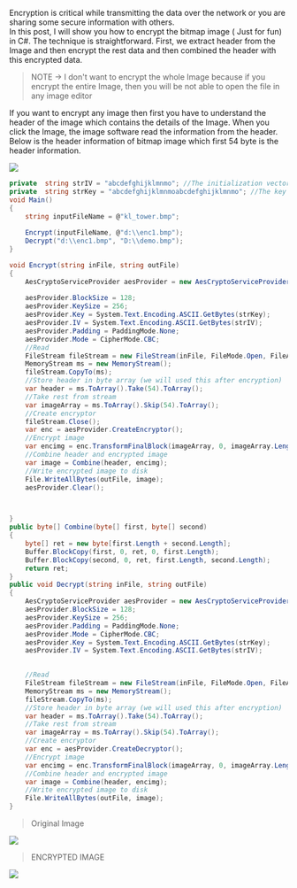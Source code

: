 
Encryption is critical while transmitting the data over the network or you are sharing some secure information with others.  
In this post, I will show you how to encrypt the bitmap image ( Just for fun) in C#. The technique is straightforward. First, we extract header from the Image and then encrypt the rest data and then combined the header with this encrypted data.

> NOTE -> I don't want to encrypt the whole Image because if you encrypt the entire Image, then you will be not able to open the file in any image editor

If you want to encrypt any image then first you have to understand the header of the image which contains the details of the Image. When you click the Image, the image software read the information from the header. Below is the header information of bitmap image which first 54 byte is the header information.

[![](https://1.bp.blogspot.com/-SdD0xVBUejk/XrTfzM5nuII/AAAAAAAAMhg/tUDVgpLGUUoTlAqSSfg3DzgRIjRYisT8QCK4BGAsYHg/d/bitmap.jpg)](https://www.blogger.com/blog/post/edit/6673695286148904603/3716715385352154017#)

```csharp
private  string strIV = "abcdefghijklmnmo"; //The initialization vector.
private  string strKey = "abcdefghijklmnmoabcdefghijklmnmo"; //The key
void Main()
{
	string inputFileName = @"kl_tower.bmp";
	
	Encrypt(inputFileName, @"d:\\enc1.bmp");
	Decrypt("d:\\enc1.bmp", "D:\\demo.bmp");
}

void Encrypt(string inFile, string outFile)
{
	AesCryptoServiceProvider aesProvider = new AesCryptoServiceProvider();
	
	aesProvider.BlockSize = 128;
	aesProvider.KeySize = 256;
	aesProvider.Key = System.Text.Encoding.ASCII.GetBytes(strKey);
	aesProvider.IV = System.Text.Encoding.ASCII.GetBytes(strIV);
	aesProvider.Padding = PaddingMode.None;
	aesProvider.Mode = CipherMode.CBC;
	//Read
	FileStream fileStream = new FileStream(inFile, FileMode.Open, FileAccess.Read);
	MemoryStream ms = new MemoryStream();
	fileStream.CopyTo(ms);
	//Store header in byte array (we will used this after encryption)
	var header = ms.ToArray().Take(54).ToArray();
	//Take rest from stream
	var imageArray = ms.ToArray().Skip(54).ToArray();
	//Create encryptor
	fileStream.Close();
	var enc = aesProvider.CreateEncryptor();
	//Encrypt image
	var encimg = enc.TransformFinalBlock(imageArray, 0, imageArray.Length);
	//Combine header and encrypted image
	var image = Combine(header, encimg);
	//Write encrypted image to disk
	File.WriteAllBytes(outFile, image);
	aesProvider.Clear();



}
public byte[] Combine(byte[] first, byte[] second)
{
	byte[] ret = new byte[first.Length + second.Length];
	Buffer.BlockCopy(first, 0, ret, 0, first.Length);
	Buffer.BlockCopy(second, 0, ret, first.Length, second.Length);
	return ret;
}
public void Decrypt(string inFile, string outFile)
{
	AesCryptoServiceProvider aesProvider = new AesCryptoServiceProvider();
	aesProvider.BlockSize = 128;
	aesProvider.KeySize = 256;
	aesProvider.Padding = PaddingMode.None;
	aesProvider.Mode = CipherMode.CBC;
	aesProvider.Key = System.Text.Encoding.ASCII.GetBytes(strKey);
	aesProvider.IV = System.Text.Encoding.ASCII.GetBytes(strIV);

	
	//Read
	FileStream fileStream = new FileStream(inFile, FileMode.Open, FileAccess.Read);
	MemoryStream ms = new MemoryStream();
	fileStream.CopyTo(ms);
	//Store header in byte array (we will used this after encryption)
	var header = ms.ToArray().Take(54).ToArray();
	//Take rest from stream
	var imageArray = ms.ToArray().Skip(54).ToArray();
	//Create encryptor
	var enc = aesProvider.CreateDecryptor();
	//Encrypt image
	var encimg = enc.TransformFinalBlock(imageArray, 0, imageArray.Length);
	//Combine header and encrypted image
	var image = Combine(header, encimg);
	//Write encrypted image to disk
	File.WriteAllBytes(outFile, image);
}

```

> Original Image

[![](https://1.bp.blogspot.com/-UXz6on85ewc/XrTxFxNLiYI/AAAAAAAAMiI/1r06howY1roR7-osOa0jt7hZzUPXACnIwCK4BGAsYHg/d/demo.bmp)](https://1.bp.blogspot.com/-UXz6on85ewc/XrTxFxNLiYI/AAAAAAAAMiI/1r06howY1roR7-osOa0jt7hZzUPXACnIwCK4BGAsYHg/demo.bmp)
 

> ENCRYPTED IMAGE  

[![](https://1.bp.blogspot.com/-2mW60M9qhNM/XrTw-QF5X4I/AAAAAAAAMh8/Njps5Dn3KNEpyrGhP9eEvKkLxOvG0sJNQCK4BGAsYHg/d/enc1.bmp)](https://1.bp.blogspot.com/-2mW60M9qhNM/XrTw-QF5X4I/AAAAAAAAMh8/Njps5Dn3KNEpyrGhP9eEvKkLxOvG0sJNQCK4BGAsYHg/enc1.bmp)
<!--stackedit_data:
eyJoaXN0b3J5IjpbLTk1MDY2NDcwN119
-->